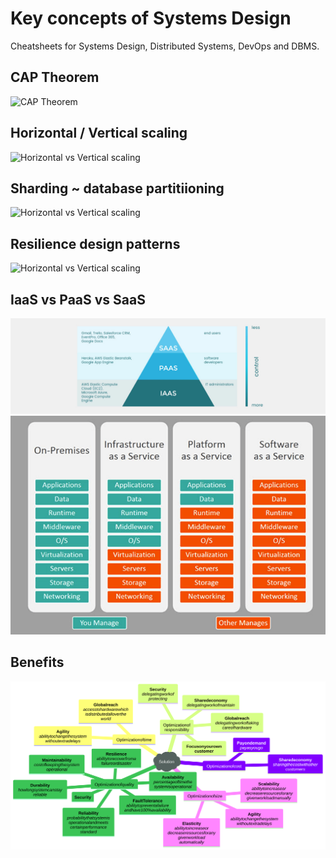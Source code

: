 # Key concepts of Systems Design

Cheatsheets for Systems Design, Distributed Systems, DevOps and DBMS.

<!-- [:arrow_down: Tags legend](#tags-legend) at the end of the page. -->

<!-- - []() by []() ( _:movie_camera:_ ) -->

## CAP Theorem

![CAP Theorem](./cheatsheet/cap_theorem.png)

## Horizontal / Vertical scaling

![Horizontal vs Vertical scaling](./cheatsheet/horizontal_vs_vertical.png)

## Sharding ~ database partitiioning

![Horizontal vs Vertical scaling](./cheatsheet/sharding_partitiioning.png)

## Resilience design patterns

![Horizontal vs Vertical scaling](./cheatsheet/resilience_patterns.png)

## IaaS vs PaaS vs SaaS

![Horizontal vs Vertical scaling](./cheatsheet/aas_2.jpg)
![Horizontal vs Vertical scaling](./cheatsheet/aas_1.webp)

## Benefits
<!-- https://mermaid.live/edit#pako:eNqtVcFq20AQ_ZVBUGhFDunVlEIhTU-hJe6p-DJejaXFqx11d2VXCfn3vlXsRHIcconBoNnVzrz35u3ovjBaSbEoWuurlruVJwqq6dNSXZ-s-o95hehnl2xr7zgvkW4IkTzu5F9Zfquts2koyy_r8LXk9RhRUjIN-1ooNUJxiEla2tvUaJ9I_qXAVInjIZbTXD-crtlREDbNMaExEmPO13Co9hyE9o01DdlIlY0p2HWfpCJ2jnQnYay31-Cq8jz-ILFTH-0j0Gn1azV9JLw1aB9I954QJ20llDOUSyBBRTHqtT0SBxupUcTXufo2V2rZ-oT__LCYPjzrdeZYFzSJyUtvaXPmcOJtDk3WCeFRs1e0MBrTtMYvHjL_Slr21aFIhzWOWROq9W0dIhYzgtyGnH5sOinC8CRnfAVOtHczay0Nu4OhXtrLegMtImgGAD48o7noHRxDGyyzH6i2O_GjPE65Qk98D6sMMyLfHcdkzTuW4R5Ewcu8qPU-1-VUub8gdeLmW3F2Lh6MtX4q2HA61sFN0k7CmAwOQ-upFUmRjITsX8ImeEI6A2wJ-3DVnNSO7UmncMYI7F_LcWhMqc1LznJd9WGeqdE9OYWlDmcN-4xiQBcyQyez49fcu0S_1SE78L7UuQuCViVi2gB0j3uSCTe8E_p8efmBeMplmvnmcJ3n6EaPg-FWpDv6_gD0NYa3EpFBzqILuE15im2CthOI2Xw2wqWYReenSXFR4GZh5FQY6ff5nVUBLJjVxQKPztZNWhUr_4AXszuXgzfFIoVeLoq-qzjJleU6cFssNuwiVjv2f1SfY6ls0nDz-NEYvx0P_wHrCxyx -->
![Benefits](./cheatsheet/cloud_benefits.svg)

<!-- ## Tags legend -->
<!-- - ( _:movie_camera:_ ) - video material -->
<!-- - ( _short_ ) - short overview -->
